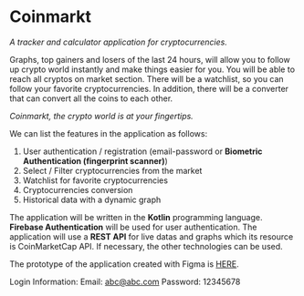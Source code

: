 # Coinmarkt
*A tracker and calculator application for cryptocurrencies.* 

Graphs, top gainers and losers of the last 24 hours, will allow you to follow up crypto world instantly and make things easier for you. You will be able to reach all cryptos on market section. There will be a watchlist, so you can follow your favorite cryptocurrencies. In addition, there will be a converter that can convert all the coins to each other.

*Coinmarkt, the crypto world is at your fingertips.*

We can list the features in the application as follows:

1) User authentication / registration (email-password or **Biometric Authentication (fingerprint scanner)**)
2) Select / Filter cryptocurrencies from the market
3) Watchlist for favorite cryptocurrencies
4) Cryptocurrencies conversion
5) Historical data with a dynamic graph

The application will be written in the **Kotlin** programming language. **Firebase Authentication** will be used for user authentication. The application will use a **REST API** for live datas and graphs which its resource is CoinMarketCap API. If necessary, the other technologies can be used.

The prototype of the application created with Figma is [HERE](https://www.figma.com/proto/zyFtXI3d0dG8LCHOrFEdTB/Coinmarkt?type=design&node-id=27-2216&scaling=scale-down&page-id=27%3A2215&starting-point-node-id=27%3A2216).

Login Information:
  Email: abc@abc.com
  Password: 12345678
